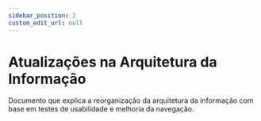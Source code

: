```yaml
---
sidebar_position: 2
custom_edit_url: null
---
```


# Atualizações na Arquitetura da Informação

Documento que explica a reorganização da arquitetura da informação com base em testes de usabilidade e melhoria da navegação.